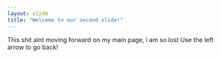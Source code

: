 ```yaml
---
layout: slide
title: "Welcome to our second slide!"
---
```

This shit aint moving forward on my main page, i am so lost
Use the left arrow to go back!
